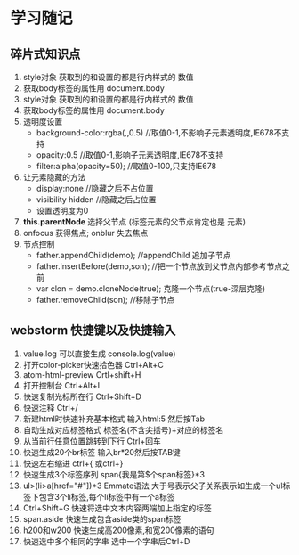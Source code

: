 # 学习随记
## 碎片式知识点
1. style对象 获取到的和设置的都是行内样式的 数值
1. 获取body标签的属性用 document.body
1. style对象 获取到的和设置的都是行内样式的 数值
1. 获取body标签的属性用 document.body
1. 透明度设置
    + background-color:rgba(*,*,0.5) //取值0-1,不影响子元素透明度,IE678不支持
    + opacity:0.5 //取值0-1,影响子元素透明度,IE678不支持
    + filter:alpha(opacity=50); //取值0-100,只支持IE678
1. 让元素隐藏的方法
    + display:none //隐藏之后不占位置
    + visibility hidden  //隐藏之后占位置
    + 设置透明度为0
1. __this.parentNode__ 选择父节点 (标签元素的父节点肯定也是 元素)
1. onfocus 获得焦点; onblur 失去焦点
1. 节点控制
    + father.appendChild(demo); //appendChild  追加子节点
    +  father.insertBefore(demo,son); //把一个节点放到父节点内部参考节点之前
    + var clon = demo.cloneNode(true); 克隆一个节点(true-深层克隆)
    + father.removeChild(son);  //移除子节点

## webstorm 快捷键以及快捷输入
1. value.log 可以直接生成 console.log(value)
1. 打开color-picker快速拾色器	Ctrl+Alt+C
1. atom-html-preview 	Crtl+shift+H
1. 打开控制台		Ctrl+Alt+I
1. 快速复制光标所在行		Ctrl+Shift+D
1. 快速注释			Ctrl+/
1. 新建html时快速补充基本格式	输入html:5 然后按Tab
1. 自动生成对应标签格式	标签名(不含尖括号)+对应的标签名
1. 从当前行任意位置跳转到下行   	Ctrl+回车
1. 快速生成20个br标签   	输入br*20然后按TAB键
1. 快速左右缩进    		ctrl+{   或ctrl+}
1. 快速生成3个标签序列   	span{我是第$个span标签}*3
1. ul>(li>a[href="#"])*3    	Emmate语法 大于号表示父子关系表示如生成一个ul标签下包含3个li标签,每个li标签中有一个a标签
1. Ctrl+Shift+G		快速将选中文本内容两端加上指定的标签
1. span.aside		快速生成包含aside类的span标签
1. h200和w200		快速生成高200像素,和宽200像素的语句
1. 快速选中多个相同的字串	选中一个字串后Ctrl+D
